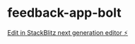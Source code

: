 # feedback-app-bolt

[Edit in StackBlitz next generation editor ⚡️](https://stackblitz.com/~/github.com/jackbbooth/feedback-app-bolt)